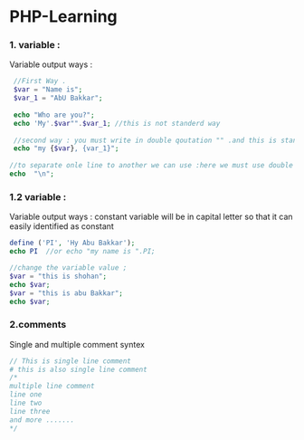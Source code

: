 # PHP-Learning
### 1. variable  : 
Variable output ways :
```PHP
 //First Way .
 $var = "Name is";
 $var_1 = "AbU Bakkar";
 
 echo "Who are you?";
 echo 'My'.$var"".$var_1; //this is not standerd way 
 
 //second way : you must write in double qoutation "" .and this is standerd way 
 echo "my {$var}, {var_1}";
 
//to separate onle line to another we can use :here we must use double quotation .
echo  "\n"; 
```


### 1.2 variable : 
Variable output ways : constant variable will be in capital letter so that it can easily identified as constant

```PHP
define ('PI', 'Hy Abu Bakkar');
echo PI  //or echo "my name is ".PI;

//change the variable value ;
$var = "this is shohan";
echo $var;
$var = "this is abu Bakkar";
echo $var;
```
### 2.comments 
Single and multiple comment syntex
```PHP
// This is single line comment 
# this is also single line comment
/*
multiple line comment
line one 
line two
line three
and more .......
*/

